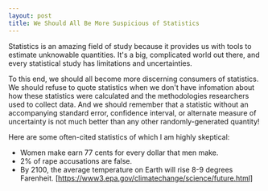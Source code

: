 ```yaml
---
layout: post
title: We Should All Be More Suspicious of Statistics
---
```


Statistics is an amazing field of study because it provides us with tools to estimate unknowable quantities. It's a big, complicated world out there, and every statistical study has limitations and uncertainties.

To this end, we should all become more discerning consumers of statistics.  We should refuse to quote statistics when we don't have 
infomation about how these statistics were calculated and the methodologies researchers used to collect data.  And we should remember that a statistic without an accompanying standard error, confidence interval, or alternate measure of uncertainty is not much better than any other randomly-generated quantity!

Here are some often-cited statistics of which I am highly skeptical:

* Women make earn 77 cents for every dollar that men make.
* 2% of rape accusations are false.
* By 2100, the average temperature on Earth will rise 8-9 degrees Farenheit. [https://www3.epa.gov/climatechange/science/future.html]
